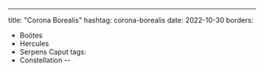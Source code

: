 ---
title: "Corona Borealis"
hashtag: corona-borealis
date: 2022-10-30
borders:
  - Boötes
  - Hercules
  - Serpens Caput
tags:
  - Constellation
--